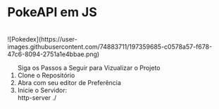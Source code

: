 <h1> PokeAPI em JS </h1>

<br>
![Pokedex](https://user-images.githubusercontent.com/74883711/197359685-c0578a57-f678-47c6-8094-2751a1e4bbae.png)
<br>

<ol>
  <span> Siga os Passos a Seguir para Vizualizar o Projeto </span>
  <br>
  <li> Clone o Repositório </li>
  <li> Abra com seu editor de Preferência </li>
  <li> Inicie o Servidor: <br>
       http-server ./
  </li>

